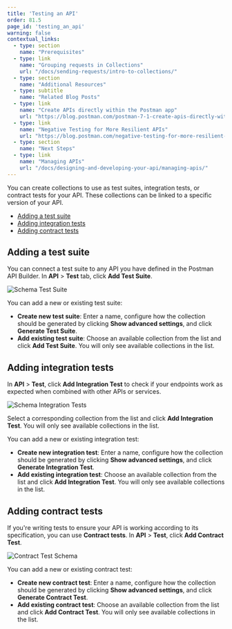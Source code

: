 ```yaml
---
title: 'Testing an API'
order: 81.5
page_id: 'testing_an_api'
warning: false
contextual_links:
  - type: section
    name: "Prerequisites"
  - type: link
    name: "Grouping requests in Collections"
    url: "/docs/sending-requests/intro-to-collections/"
  - type: section
    name: "Additional Resources"
  - type: subtitle
    name: "Related Blog Posts"
  - type: link
    name: "Create APIs directly within the Postman app"
    url: "https://blog.postman.com/postman-7-1-create-apis-directly-within-the-postman-app/"
  - type: link
    name: "Negative Testing for More Resilient APIs"
    url: "https://blog.postman.com/negative-testing-for-more-resilient-apis/"
  - type: section
    name: "Next Steps"
  - type: link
    name: "Managing APIs"
    url: "/docs/designing-and-developing-your-api/managing-apis/"
---
```


You can create collections to use as test suites, integration tests, or contract tests for your API. These collections can be linked to a specific version of your API.

* [Adding a test suite](#adding-a-test-suite)
* [Adding integration tests](#adding-integration-tests)
* [Adding contract tests](#adding-contract-tests)

## Adding a test suite

You can connect a test suite to any API you have defined in the Postman API Builder. In __API__ &gt; **Test** tab, click **Add Test Suite**.

![Schema Test Suite](https://assets.postman.com/postman-docs/add-test-suite.jpg)

You can add a new or existing test suite:

* **Create new test suite**: Enter a name, configure how the collection should be generated by clicking **Show advanced settings**, and click **Generate Test Suite**.
* **Add existing test suite**: Choose an available collection from the list and click **Add Test Suite**. You will only see available collections in the list.

## Adding integration tests

In __API__ &gt; **Test**, click **Add Integration Test** to check if your endpoints work as expected when combined with other APIs or services.

![Schema Integration Tests](https://assets.postman.com/postman-docs/api-builder-add-intregration-test.jpg)

Select a corresponding collection from the list and click **Add Integration Test**. You will only see available collections in the list.

You can add a new or existing integration test:

* **Create new integration test**: Enter a name, configure how the collection should be generated by clicking **Show advanced settings**, and click **Generate Integration Test**.
* **Add existing integration test**: Choose an available collection from the list and click **Add Integration Test**. You will only see available collections in the list.

## Adding contract tests

If you're writing tests to ensure your API is working according to its specification, you can use **Contract tests**. In __API__ &gt; **Test**, click **Add Contract Test**.

![Contract Test Schema](https://assets.postman.com/postman-docs/api-builder-add-contract-test.jpg)

You can add a new or existing contract test:

* **Create new contract test**: Enter a name, configure how the collection should be generated by clicking **Show advanced settings**, and click **Generate Contract Test**.
* **Add existing contract test**: Choose an available collection from the list and click **Add Contract Test**. You will only see available collections in the list.
